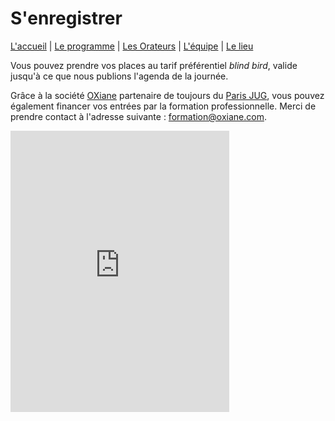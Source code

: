 # S'enregistrer

[L'accueil](index.html) | [Le programme](schedule.html) | [Les Orateurs](speakers.html) | [L'équipe](the-team.html) | [Le lieu](lieu.md)

Vous pouvez prendre vos places au tarif préférentiel *blind bird*, valide jusqu'à ce que nous publions l'agenda de la journée. 

Grâce à la société [OXiane](https://www.oxiane.com) partenaire de toujours du [Paris JUG](https://www.parisjug.org), vous pouvez également financer vos entrées par la formation professionnelle. Merci de prendre contact à l'adresse suivante : [formation@oxiane.com](mailto:formation.oxiane.com).

<iframe id="haWidget" allowtransparency="true" src="https://www.helloasso.com/associations/bjpc/evenements/paris-jug-s-java-day/widget-vignette" style="width: 350px; height: 450px; border: none;"></iframe>